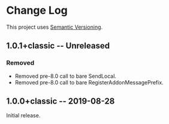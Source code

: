 # Change Log

This project uses [Semantic Versioning](http://semver.org/).

## 1.0.1+classic -- Unreleased

### Removed
- Removed pre-8.0 call to bare SendLocal.
- Removed pre-8.0 call to bare RegisterAddonMessagePrefix.


## 1.0.0+classic -- 2019-08-28

Initial release.
